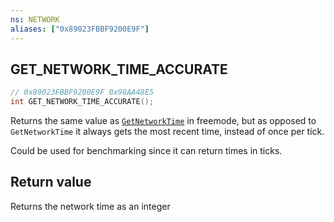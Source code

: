 ```yaml
---
ns: NETWORK
aliases: ["0x89023FBBF9200E9F"]
---
```

## GET_NETWORK_TIME_ACCURATE

```c
// 0x89023FBBF9200E9F 0x98AA48E5
int GET_NETWORK_TIME_ACCURATE();
```


Returns the same value as [`GetNetworkTime`](#_0x7A5487FE9FAA6B48) in freemode, but as opposed to `GetNetworkTime` it always gets the most recent time, instead of once per tick.

Could be used for benchmarking since it can return times in ticks.


## Return value
Returns the network time as an integer
